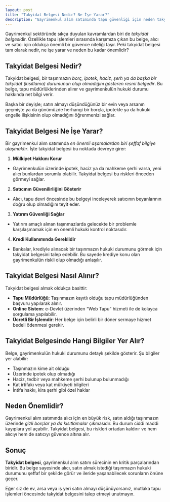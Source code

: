 ```yaml
---
layout: post
title: "Takyidat Belgesi Nedir? Ne İşe Yarar?"
description: "Gayrimenkul alım satımında tapu güvenliği için neden takyidat belgesini kontrol etmeniz gerektiğini öğrenin."
---
```


Gayrimenkul sektöründe sıkça duyulan kavramlardan biri de *takyidat belgesi*dir. Özellikle tapu işlemleri sırasında karşımıza çıkan bu belge, alıcı ve satıcı için oldukça önemli bir güvence niteliği taşır. Peki takyidat belgesi tam olarak nedir, ne işe yarar ve neden bu kadar önemlidir?

## Takyidat Belgesi Nedir?

Takyidat belgesi, bir taşınmazın *borç, ipotek, haciz, şerh ya da başka bir takyidat (kısıtlama) durumunun olup olmadığını gösteren resmi belgedir*. Bu belge, tapu müdürlüklerinden alınır ve gayrimenkulün hukuki durumu hakkında net bilgi verir.

Başka bir deyişle; satın almayı düşündüğünüz bir evin veya arsanın geçmişte ya da günümüzde herhangi bir borçla, ipotekle ya da hukuki engelle ilişkisinin olup olmadığını öğrenmenizi sağlar.

## Takyidat Belgesi Ne İşe Yarar?

Bir gayrimenkul alım satımında *en önemli aşamalardan biri şeffaf bilgiye ulaşmaktır*. İşte takyidat belgesi bu noktada devreye girer:

1. **Mülkiyet Hakkını Korur**
  - Gayrimenkulün üzerinde ipotek, haciz ya da mahkeme şerhi varsa, yeni alıcı bunlardan sorumlu olabilir. Takyidat belgesi bu riskleri önceden görmeyi sağlar.
2. **Satıcının Güvenilirliğini Gösterir**
  - Alıcı, tapu devri öncesinde bu belgeyi inceleyerek satıcının beyanlarının doğru olup olmadığını teyit eder.
3. **Yatırım Güvenliği Sağlar**
  - Yatırım amaçlı alınan taşınmazlarda gelecekte bir problemle karşılaşmamak için en önemli hukuki kontrol noktasıdır.
4. **Kredi Kullanımında Gereklidir**
  - Bankalar, krediyle alınacak bir taşınmazın hukuki durumunu görmek için takyidat belgesini talep edebilir. Bu sayede krediye konu olan gayrimenkulün riskli olup olmadığı anlaşılır.

## Takyidat Belgesi Nasıl Alınır?

Takyidat belgesi almak oldukça basittir:

- **Tapu Müdürlüğü**: Taşınmazın kayıtlı olduğu tapu müdürlüğünden başvuru yapılarak alınır.
- **Online Sistem**: e-Devlet üzerinden “Web Tapu” hizmeti ile de kolayca sorgulama yapılabilir.
- **Ücretli Bir İşlemdir**: Her belge için belirli bir döner sermaye hizmet bedeli ödenmesi gerekir.

## Takyidat Belgesinde Hangi Bilgiler Yer Alır?

Belge, gayrimenkulün hukuki durumunu detaylı şekilde gösterir. Şu bilgiler yer alabilir:

- Taşınmazın kime ait olduğu
- Üzerinde ipotek olup olmadığı
- Haciz, tedbir veya mahkeme şerhi bulunup bulunmadığı
- Kat irtifakı veya kat mülkiyeti bilgileri
- İntifa hakkı, kira şerhi gibi özel haklar

## Neden Önemlidir?

Gayrimenkul alım satımında alıcı için en büyük risk, satın aldığı taşınmazın üzerinde *gizli borçlar ya da kısıtlamalar* çıkmasıdır. Bu durum ciddi maddi kayıplara yol açabilir. Takyidat belgesi, bu riskleri ortadan kaldırır ve hem alıcıyı hem de satıcıyı güvence altına alır.

## Sonuç

**Takyidat belgesi**, gayrimenkul alım satım sürecinin en kritik parçalarından biridir. Bu belge sayesinde alıcı, satın almak istediği taşınmazın hukuki durumunu şeffaf bir şekilde görür ve ileride yaşanabilecek sorunların önüne geçer.

Eğer siz de ev, arsa veya iş yeri satın almayı düşünüyorsanız, mutlaka tapu işlemleri öncesinde takyidat belgesini talep etmeyi unutmayın.